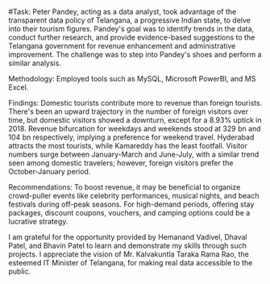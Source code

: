 #Task: 
Peter Pandey, acting as a data analyst, took advantage of the transparent data policy of Telangana, a progressive Indian state, to delve into their tourism figures. Pandey's goal was to identify trends in the data, conduct further research, and provide evidence-based suggestions to the Telangana government for revenue enhancement and administrative improvement. The challenge was to step into Pandey's shoes and perform a similar analysis.


Methodology: Employed tools such as MySQL, Microsoft PowerBI, and MS Excel.


Findings: Domestic tourists contribute more to revenue than foreign tourists. There's been an upward trajectory in the number of foreign visitors over time, but domestic visitors showed a downturn, except for a 8.93% uptick in 2018. Revenue bifurcation for weekdays and weekends stood at 329 bn and 104 bn respectively, implying a preference for weekend travel. Hyderabad attracts the most tourists, while Kamareddy has the least footfall. Visitor numbers surge between January-March and June-July, with a similar trend seen among domestic travelers; however, foreign visitors prefer the October-January period.


Recommendations: To boost revenue, it may be beneficial to organize crowd-puller events like celebrity performances, musical nights, and beach festivals during off-peak seasons. For high-demand periods, offering stay packages, discount coupons, vouchers, and camping options could be a lucrative strategy.


I am grateful for the opportunity provided by Hemanand Vadivel, Dhaval Patel, and Bhavin Patel to learn and demonstrate my skills through such projects. I appreciate the vision of Mr. Kalvakuntla Taraka Rama Rao, the esteemed IT Minister of Telangana, for making real data accessible to the public.
